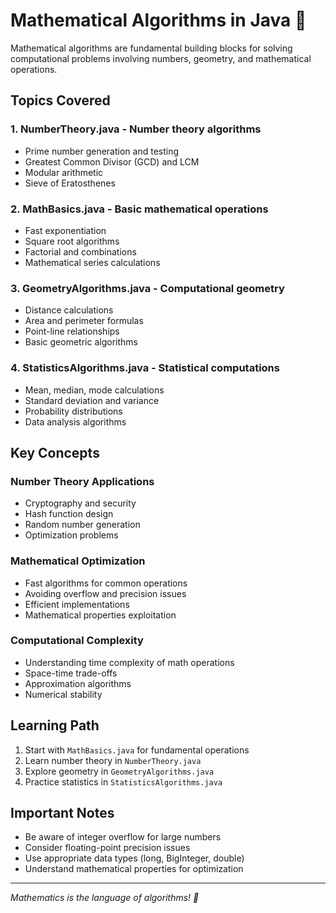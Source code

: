# Mathematical Algorithms in Java 🔢

Mathematical algorithms are fundamental building blocks for solving computational problems involving numbers, geometry, and mathematical operations.

## Topics Covered

### 1. **NumberTheory.java** - Number theory algorithms
- Prime number generation and testing
- Greatest Common Divisor (GCD) and LCM
- Modular arithmetic
- Sieve of Eratosthenes

### 2. **MathBasics.java** - Basic mathematical operations
- Fast exponentiation
- Square root algorithms
- Factorial and combinations
- Mathematical series calculations

### 3. **GeometryAlgorithms.java** - Computational geometry
- Distance calculations
- Area and perimeter formulas
- Point-line relationships
- Basic geometric algorithms

### 4. **StatisticsAlgorithms.java** - Statistical computations
- Mean, median, mode calculations
- Standard deviation and variance
- Probability distributions
- Data analysis algorithms

## Key Concepts

### **Number Theory Applications**
- Cryptography and security
- Hash function design
- Random number generation
- Optimization problems

### **Mathematical Optimization**
- Fast algorithms for common operations
- Avoiding overflow and precision issues
- Efficient implementations
- Mathematical properties exploitation

### **Computational Complexity**
- Understanding time complexity of math operations
- Space-time trade-offs
- Approximation algorithms
- Numerical stability

## Learning Path

1. Start with `MathBasics.java` for fundamental operations
2. Learn number theory in `NumberTheory.java`
3. Explore geometry in `GeometryAlgorithms.java`
4. Practice statistics in `StatisticsAlgorithms.java`

## Important Notes

- Be aware of integer overflow for large numbers
- Consider floating-point precision issues
- Use appropriate data types (long, BigInteger, double)
- Understand mathematical properties for optimization

---
*Mathematics is the language of algorithms! 📐*
